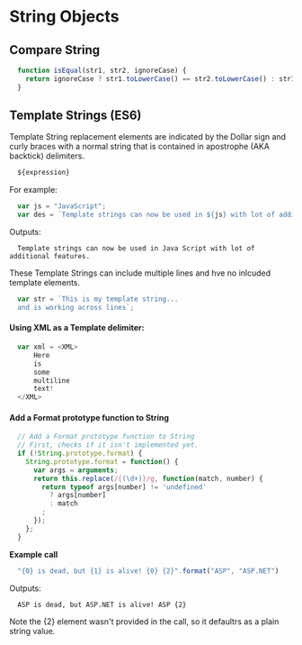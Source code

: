 # String Objects

## Compare String
```javascript
  function isEqual(str1, str2, ignoreCase) {
    return ignoreCase ? str1.toLowerCase() == str2.toLowerCase() : str1 == str2;
  }
```

## Template Strings (ES6)
Template String replacement elements are indicated by the Dollar sign and curly braces with a normal string that is contained in apostrophe (AKA backtick) delimiters.
```javascript
  ${expression}
```
For example:
```javascript
  var js = "JavaScript";
  var des = `Template strings can now be used in ${js} with lot of additional features.`;
```
Outputs:
```console
  Template strings can now be used in Java Script with lot of additional features.
```
These Template Strings can include multiple lines and hve no inlcuded template elements.
```javascript
  var str = `This is my template string...
  and is working across lines`;
```

#### Using XML as a Template delimiter:
```javascript
  var xml = <XML>
      Here 
      is 
      some 
      multiline 
      text!
  </XML>
```

#### Add a Format prototype function to String
```javascript
  // Add a Format prototype function to String
  // First, checks if it isn't implemented yet.
  if (!String.prototype.format) {
    String.prototype.format = function() {
      var args = arguments;
      return this.replace(/{(\d+)}/g, function(match, number) { 
        return typeof args[number] != 'undefined'
          ? args[number]
          : match
        ;
      });
    };
  }
```
**Example call**
```javascript
  "{0} is dead, but {1} is alive! {0} {2}".format("ASP", "ASP.NET")
```
Outputs: 
```console
  ASP is dead, but ASP.NET is alive! ASP {2}
```
Note the {2} element wasn't provided in the call, so it defaultrs as a plain string value.

